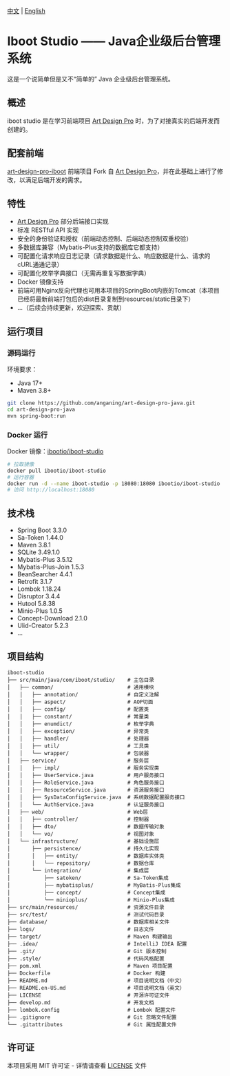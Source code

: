 [中文](README.md) | [English](README.en.md)
# Iboot Studio —— Java企业级后台管理系统

这是一个说简单但是又不“简单的” Java 企业级后台管理系统。

## 概述

iboot studio 是在学习前端项目 [Art Design Pro](https://github.com/Daymychen/art-design-pro) 时，为了对接真实的后端开发而创建的。

## 配套前端

[art-design-pro-iboot](https://github.com/anganing/art-design-pro-iboot) 前端项目 Fork 自 [Art Design Pro](https://github.com/Daymychen/art-design-pro)，并在此基础上进行了修改，以满足后端开发的需求。


## 特性
- [Art Design Pro](https://github.com/Daymychen/art-design-pro) 部分后端接口实现
- 标准 RESTful API 实现
- 安全的身份验证和授权（前端动态控制、后端动态控制双重校验）
- 多数据库兼容（Mybatis-Plus支持的数据库它都支持）
- 可配置化请求响应日志记录（请求数据是什么、响应数据是什么、请求的cURL通通记录）
- 可配置化枚举字典接口（无需再重复写数据字典）
- Docker 镜像支持
- 前端可用Nginx反向代理也可用本项目的SpringBoot内嵌的Tomcat（本项目已经将最新前端打包后的dist目录复制到resources/static目录下）
- ...（后续会持续更新，欢迎探索、贡献）

## 运行项目

### 源码运行

环境要求：

- Java 17+
- Maven 3.8+

```bash
git clone https://github.com/anganing/art-design-pro-java.git
cd art-design-pro-java
mvn spring-boot:run
```

### Docker 运行
Docker 镜像：[ibootio/iboot-studio](https://hub.docker.com/r/ibootio/iboot-studio)

```bash
# 拉取镜像
docker pull ibootio/iboot-studio
# 运行容器
docker run -d --name iboot-studio -p 18080:18080 ibootio/iboot-studio
# 访问 http://localhost:18080
```

## 技术栈
- Spring Boot 3.3.0
- Sa-Token 1.44.0
- Maven 3.8.1
- SQLite 3.49.1.0
- Mybatis-Plus 3.5.12
- Mybatis-Plus-Join 1.5.3
- BeanSearcher 4.4.1
- Retrofit 3.1.7
- Lombok 1.18.24
- Disruptor 3.4.4
- Hutool 5.8.38
- Minio-Plus 1.0.5
- Concept-Download 2.1.0
- Ulid-Creator 5.2.3
- ...

## 项目结构

```plaintext
iboot-studio
├── src/main/java/com/iboot/studio/    # 主包目录
│   ├── common/                        # 通用模块
│   │   ├── annotation/                # 自定义注解
│   │   ├── aspect/                    # AOP切面
│   │   ├── config/                    # 配置类
│   │   ├── constant/                  # 常量类
│   │   ├── enumdict/                  # 枚举字典
│   │   ├── exception/                 # 异常类
│   │   ├── handler/                   # 处理器
│   │   ├── util/                      # 工具类
│   │   └── wrapper/                   # 包装器
│   ├── service/                       # 服务层
│   │   ├── impl/                      # 服务实现类
│   │   ├── UserService.java           # 用户服务接口
│   │   ├── RoleService.java           # 角色服务接口
│   │   ├── ResourceService.java       # 资源服务接口
│   │   ├── SysDataConfigService.java  # 系统数据配置服务接口
│   │   └── AuthService.java           # 认证服务接口
│   ├── web/                           # Web层
│   │   ├── controller/                # 控制器
│   │   ├── dto/                       # 数据传输对象
│   │   └── vo/                        # 视图对象
│   └── infrastructure/                # 基础设施层
│       ├── persistence/               # 持久化实现
│       │   ├── entity/                # 数据库实体类
│       │   └── repository/            # 数据仓库
│       └── integration/               # 集成层
│           ├── satoken/               # Sa-Token集成
│           ├── mybatisplus/           # MyBatis-Plus集成
│           ├── concept/               # Concept集成
│           └── minioplus/             # Minio-Plus集成
├── src/main/resources/                # 资源文件目录
├── src/test/                          # 测试代码目录
├── database/                          # 数据库相关文件
├── logs/                              # 日志文件
├── target/                            # Maven 构建输出
├── .idea/                             # IntelliJ IDEA 配置
├── .git/                              # Git 版本控制
├── .style/                            # 代码风格配置
├── pom.xml                            # Maven 项目配置
├── Dockerfile                         # Docker 构建
├── README.md                          # 项目说明文档（中文）
├── README.en-US.md                    # 项目说明文档（英文）
├── LICENSE                            # 开源许可证文件
├── develop.md                         # 开发文档
├── lombok.config                      # Lombok 配置文件
├── .gitignore                         # Git 忽略文件配置
└── .gitattributes                     # Git 属性配置文件
```

## 许可证

本项目采用 MIT 许可证 - 详情请查看 [LICENSE](LICENSE) 文件
